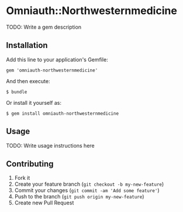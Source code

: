 # Omniauth::Northwesternmedicine

TODO: Write a gem description

## Installation

Add this line to your application's Gemfile:

    gem 'omniauth-northwesternmedicine'

And then execute:

    $ bundle

Or install it yourself as:

    $ gem install omniauth-northwesternmedicine

## Usage

TODO: Write usage instructions here

## Contributing

1. Fork it
2. Create your feature branch (`git checkout -b my-new-feature`)
3. Commit your changes (`git commit -am 'Add some feature'`)
4. Push to the branch (`git push origin my-new-feature`)
5. Create new Pull Request
